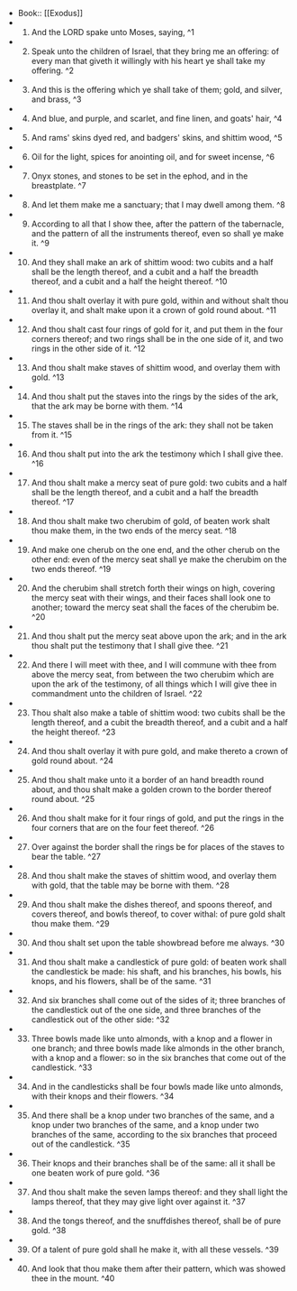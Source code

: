 - Book:: [[Exodus]]
- 1. And the LORD spake unto Moses, saying, ^1
- 2. Speak unto the children of Israel, that they bring me an offering: of every man that giveth it willingly with his heart ye shall take my offering. ^2
- 3. And this is the offering which ye shall take of them; gold, and silver, and brass, ^3
- 4. And blue, and purple, and scarlet, and fine linen, and goats' hair, ^4
- 5. And rams' skins dyed red, and badgers' skins, and shittim wood, ^5
- 6. Oil for the light, spices for anointing oil, and for sweet incense, ^6
- 7. Onyx stones, and stones to be set in the ephod, and in the breastplate. ^7
- 8. And let them make me a sanctuary; that I may dwell among them. ^8
- 9. According to all that I show thee, after the pattern of the tabernacle, and the pattern of all the instruments thereof, even so shall ye make it. ^9
- 10. And they shall make an ark of shittim wood: two cubits and a half shall be the length thereof, and a cubit and a half the breadth thereof, and a cubit and a half the height thereof. ^10
- 11. And thou shalt overlay it with pure gold, within and without shalt thou overlay it, and shalt make upon it a crown of gold round about. ^11
- 12. And thou shalt cast four rings of gold for it, and put them in the four corners thereof; and two rings shall be in the one side of it, and two rings in the other side of it. ^12
- 13. And thou shalt make staves of shittim wood, and overlay them with gold. ^13
- 14. And thou shalt put the staves into the rings by the sides of the ark, that the ark may be borne with them. ^14
- 15. The staves shall be in the rings of the ark: they shall not be taken from it. ^15
- 16. And thou shalt put into the ark the testimony which I shall give thee. ^16
- 17. And thou shalt make a mercy seat of pure gold: two cubits and a half shall be the length thereof, and a cubit and a half the breadth thereof. ^17
- 18. And thou shalt make two cherubim of gold, of beaten work shalt thou make them, in the two ends of the mercy seat. ^18
- 19. And make one cherub on the one end, and the other cherub on the other end: even of the mercy seat shall ye make the cherubim on the two ends thereof. ^19
- 20. And the cherubim shall stretch forth their wings on high, covering the mercy seat with their wings, and their faces shall look one to another; toward the mercy seat shall the faces of the cherubim be. ^20
- 21. And thou shalt put the mercy seat above upon the ark; and in the ark thou shalt put the testimony that I shall give thee. ^21
- 22. And there I will meet with thee, and I will commune with thee from above the mercy seat, from between the two cherubim which are upon the ark of the testimony, of all things which I will give thee in commandment unto the children of Israel. ^22
- 23. Thou shalt also make a table of shittim wood: two cubits shall be the length thereof, and a cubit the breadth thereof, and a cubit and a half the height thereof. ^23
- 24. And thou shalt overlay it with pure gold, and make thereto a crown of gold round about. ^24
- 25. And thou shalt make unto it a border of an hand breadth round about, and thou shalt make a golden crown to the border thereof round about. ^25
- 26. And thou shalt make for it four rings of gold, and put the rings in the four corners that are on the four feet thereof. ^26
- 27. Over against the border shall the rings be for places of the staves to bear the table. ^27
- 28. And thou shalt make the staves of shittim wood, and overlay them with gold, that the table may be borne with them. ^28
- 29. And thou shalt make the dishes thereof, and spoons thereof, and covers thereof, and bowls thereof, to cover withal: of pure gold shalt thou make them. ^29
- 30. And thou shalt set upon the table showbread before me always. ^30
- 31. And thou shalt make a candlestick of pure gold: of beaten work shall the candlestick be made: his shaft, and his branches, his bowls, his knops, and his flowers, shall be of the same. ^31
- 32. And six branches shall come out of the sides of it; three branches of the candlestick out of the one side, and three branches of the candlestick out of the other side: ^32
- 33. Three bowls made like unto almonds, with a knop and a flower in one branch; and three bowls made like almonds in the other branch, with a knop and a flower: so in the six branches that come out of the candlestick. ^33
- 34. And in the candlesticks shall be four bowls made like unto almonds, with their knops and their flowers. ^34
- 35. And there shall be a knop under two branches of the same, and a knop under two branches of the same, and a knop under two branches of the same, according to the six branches that proceed out of the candlestick. ^35
- 36. Their knops and their branches shall be of the same: all it shall be one beaten work of pure gold. ^36
- 37. And thou shalt make the seven lamps thereof: and they shall light the lamps thereof, that they may give light over against it. ^37
- 38. And the tongs thereof, and the snuffdishes thereof, shall be of pure gold. ^38
- 39. Of a talent of pure gold shall he make it, with all these vessels. ^39
- 40. And look that thou make them after their pattern, which was showed thee in the mount. ^40
